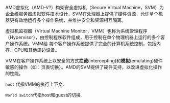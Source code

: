 
AMD虚拟化（AMD-V?）构架安全虚拟机（Secure Virtual Machine，SVM）为企业级服务器虚拟软件技术设计，SVM在处理器上提供了硬件资源，允许单个机器更有效地运行多个操作系统，并维护安全和资源相互隔离。

虚拟机监视器（Virtual Machine Monitor，VMM）也称为系统管理程序（Hypervisor），由控制程序软件组成，用于控制在单个物理机器上运行的多个客户操作系统。VMM给 每个客户操作系统提供了完全的计算机系统控制，包括内存、CPU和其他周边设备。

VMM在客户操作系统上以安全的方式**拦截**(intercepting)和**模拟**(emulating)硬件敏感的操作（如：页表切换）。AMD的SVM提供了硬件支持，以改进虚拟化操作的性能。

`host` 代指VMM的执行上下文.

`World switch`代指host和guest的切换.

